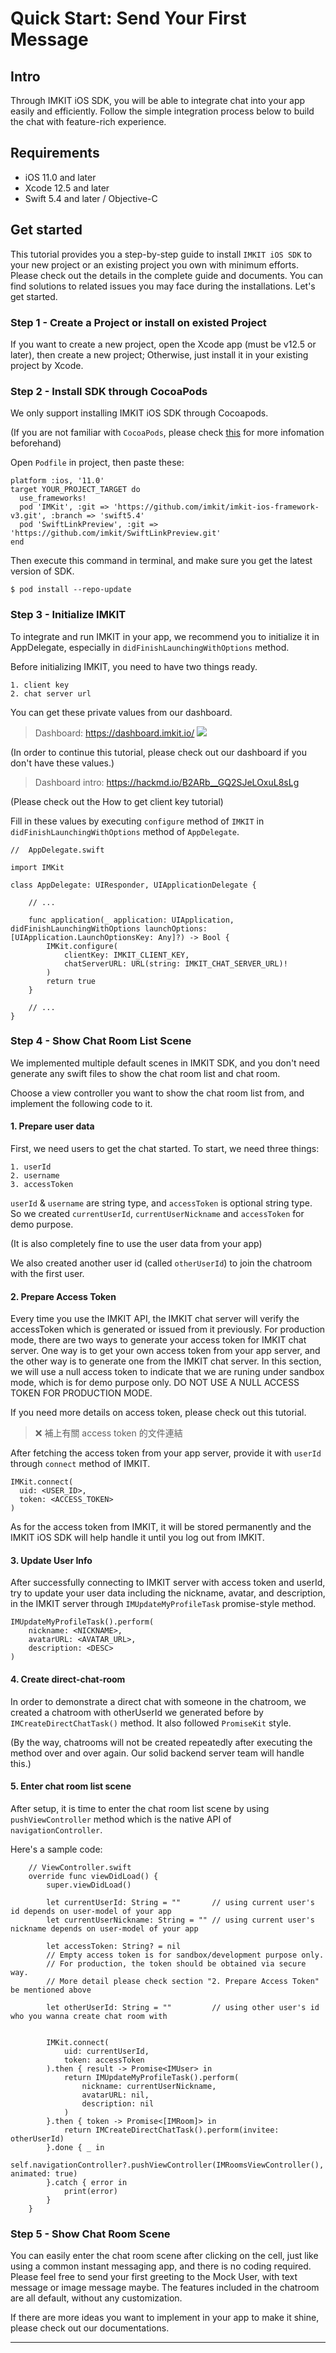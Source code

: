 # Quick Start: Send Your First Message



## Intro

Through IMKIT iOS SDK, you will be able to integrate chat into your app easily and efficiently. Follow the simple integration process below to build the chat with feature-rich experience.



## Requirements
- iOS 11.0 and later
- Xcode 12.5 and later
- Swift 5.4 and later / Objective-C

## Get started

This tutorial provides you a step-by-step guide to install `IMKIT iOS SDK` to your new project or an existing project you own with minimum efforts. Please check out the details in the complete guide and documents. You can find solutions to related issues you may face during the installations. Let's get started.

### Step 1 - Create a Project or install on existed Project

If you want to create a new project, open the Xcode app (must be v12.5 or later), then create a new project; Otherwise, just install it in your existing project by Xcode.

### Step 2 - Install SDK through CocoaPods

We only support installing IMKIT iOS SDK through Cocoapods.

(If you are not familiar with `CocoaPods`, please check [this](https://cocoapods.org/) for more infomation beforehand)

Open `Podfile` in project, then paste these:

```ruby=
platform :ios, '11.0'
target YOUR_PROJECT_TARGET do  
  use_frameworks!  
  pod 'IMKit', :git => 'https://github.com/imkit/imkit-ios-framework-v3.git', :branch => 'swift5.4'  
  pod 'SwiftLinkPreview', :git => 'https://github.com/imkit/SwiftLinkPreview.git'
end
```


Then execute this command in terminal, and make sure you get the latest version of SDK.

```
$ pod install --repo-update
```


### Step 3 - Initialize IMKIT

To integrate and run IMKIT in your app, we recommend you to initialize it in AppDelegate, especially in `didFinishLaunchingWithOptions` method.


Before initializing IMKIT, you need to have two things ready.

    1. client key
    2. chat server url    

You can get these private values from our dashboard.

> Dashboard: https://dashboard.imkit.io/
> ![](https://i.imgur.com/Q9J0tqG.png)


(In order to continue this tutorial, please check out our dashboard if you don't have these values.)

>Dashboard intro: https://hackmd.io/B2ARb__GQ2SJeLOxuL8sLg

(Please check out the How to get client key tutorial)

Fill in these values by executing `configure` method of `IMKIT` in `didFinishLaunchingWithOptions` method of `AppDelegate`.

```swift=
//  AppDelegate.swift

import IMKit

class AppDelegate: UIResponder, UIApplicationDelegate {        

    // ...
    
    func application(_ application: UIApplication, didFinishLaunchingWithOptions launchOptions: [UIApplication.LaunchOptionsKey: Any]?) -> Bool {        
        IMKit.configure(
            clientKey: IMKIT_CLIENT_KEY,
            chatServerURL: URL(string: IMKIT_CHAT_SERVER_URL)!
        )
        return true
    }

    // ...
}

```

### Step 4 - Show Chat Room List Scene

We implemented multiple default scenes in IMKIT SDK, and you don't need generate any swift files to show the chat room list and chat room.

Choose a view controller you want to show the chat room list from, and implement the following code to it.

#### 1. Prepare user data
First, we need users to get the chat started. To start, we need three things:
    
    1. userId
    2. username
    3. accessToken
    
`userId` & `username` are string type, and `accessToken` is optional string type. So we created `currentUserId`, `currentUserNickname` and `accessToken` for demo purpose.

(It is also completely fine to use the user data from your app)

We also created another user id (called `otherUserId`) to join the chatroom with the first user.


#### 2. Prepare Access Token

Every time you use the IMKIT API, the IMKIT chat server will verify the accessToken which is generated or issued from it previously. For production mode, there are two ways to generate your access token for IMKIT chat server. One way is to get your own access token from your app server, and the other way is to generate one from the IMKIT chat server. In this section, we will use a null access token to indicate that we are runing under sandbox mode, which is for demo purpose only. DO NOT USE A NULL ACCESS TOKEN FOR PRODUCTION MODE.

If you need more details on access token, please check out this tutorial.
> ❌ 補上有關 access token 的文件連結

After fetching the access token from your app server, provide it with `userId` through `connect` method of IMKIT.

```swift=
IMKit.connect(
  uid: <USER_ID>,
  token: <ACCESS_TOKEN>
)
```

As for the access token from IMKIT, it will be stored permanently and the IMKIT iOS SDK will help handle it until you log out from IMKIT.

#### 3. Update User Info

After successfully connecting to IMKIT server with access token and userId, try to update your user data including the nickname, avatar, and description, in the IMKIT server through `IMUpdateMyProfileTask` promise-style method.

```swift=
IMUpdateMyProfileTask().perform(
    nickname: <NICKNAME>, 
    avatarURL: <AVATAR_URL>, 
    description: <DESC>
)       
```

#### 4. Create direct-chat-room

In order to demonstrate a direct chat with someone in the chatroom, we created a chatroom with otherUserId we generated before by `IMCreateDirectChatTask()` method. It also followed `PromiseKit` style.

(By the way, chatrooms will not be created repeatedly after executing the method over and over again. Our solid backend server team will handle this.)

#### 5. Enter chat room list scene

After setup, it is time to enter the chat room list scene by using `pushViewController` method which is the native API of `navigationController`.


Here's a sample code: 
```swift=
    // ViewController.swift
    override func viewDidLoad() {
        super.viewDidLoad()
        
        let currentUserId: String = ""       // using current user's id depends on user-model of your app
        let currentUserNickname: String = "" // using current user's nickname depends on user-model of your app

        let accessToken: String? = nil
        // Empty access token is for sandbox/development purpose only.
        // For production, the token should be obtained via secure way.
        // More detail please check section "2. Prepare Access Token" be mentioned above
        
        let otherUserId: String = ""         // using other user's id who you wanna create chat room with
        
                
        IMKit.connect(
            uid: currentUserId, 
            token: accessToken
        ).then { result -> Promise<IMUser> in
            return IMUpdateMyProfileTask().perform(
                nickname: currentUserNickname, 
                avatarURL: nil, 
                description: nil
            )        
        }.then { token -> Promise<[IMRoom]> in                        
            return IMCreateDirectChatTask().perform(invitee: otherUserId)                                 
        }.done { _ in                        
            self.navigationController?.pushViewController(IMRoomsViewController(), animated: true)
        }.catch { error in
            print(error)
        }
    }
```

### Step 5 - Show Chat Room Scene

You can easily enter the chat room scene after clicking on the cell, just like using a common instant messaging app, and there is no coding required. Please feel free to send your first greeting to the Mock User, with text message or image message maybe. The features included in the chatroom are all default, without any customization. 

If there are more ideas you want to implement in your app to make it shine, please check out our documentations.

---

